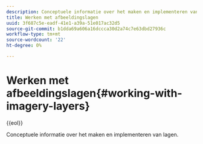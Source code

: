 ```yaml
---
description: Conceptuele informatie over het maken en implementeren van lagen.
title: Werken met afbeeldingslagen
uuid: 3f687c5e-eadf-41e1-a39a-51e017ac32d5
source-git-commit: b1dda69a606a16dccca30d2a74c7e63dbd27936c
workflow-type: tm+mt
source-wordcount: '22'
ht-degree: 0%

---
```



# Werken met afbeeldingslagen{#working-with-imagery-layers}

{{eol}}

Conceptuele informatie over het maken en implementeren van lagen.

